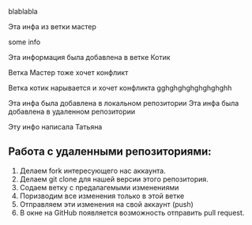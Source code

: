 blablabla

Эта инфа из ветки мастер

some info

Эта информация была добавлена в ветке Котик

Ветка Мастер тоже хочет конфликт

Ветка котик нарывается и хочет конфликта
gghghghghghghghghh

Эта инфа была добавлена в локальном репозитории
Эта инфа была добавлена в удаленном репозитории

Эту инфо написала Татьяна

## Работа с удаленными репозиториями:


1. Делаем fork интересующего нас аккаунта.
2. Делаем git clone для нашей версии этого репозитория.
3. Содаем ветку с предалагемыми изменениями
4. Поризводим все изменения только в этой ветке
5. Отправляем эти изменения на свой аккаунт (push)
6. В окне на GitHub появляется возможность отправить pull request.